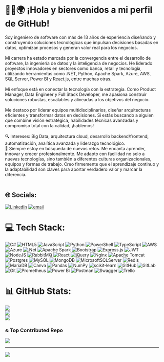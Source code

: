 # 👨‍💻🌍 ¡Hola y bienvenidos a mi perfil de GitHub!
Soy  ingeniero de software con más de 13 años de experiencia diseñando y construyendo soluciones tecnológicas que impulsan decisiones basadas en datos, optimizan procesos y generan valor real para los negocios.<br><br>Mi carrera ha estado marcada por la convergencia entre el desarrollo de software, la ingeniería de datos y la inteligencia de negocios. He liderado proyectos innovadores en sectores como banca, retail y tecnología, utilizando herramientas como .NET, Python, Apache Spark, Azure, AWS, SQL Server, Power BI y React.js, entre muchas otras.<br><br>Mi enfoque está en conectar la tecnología con la estrategia. Como Product Manager, Data Engineer y Full Stack Developer, me apasiona construir soluciones robustas, escalables y alineadas a los objetivos del negocio.<br><br>Me destaco por liderar equipos multidisciplinarios, diseñar arquitecturas eficientes y transformar datos en decisiones. Si estás buscando a alguien que combine visión estratégica, habilidades técnicas avanzadas y compromiso total con la calidad, ¡hablemos!<br><br>🔍 Intereses: Big Data, arquitectura cloud, desarrollo backend/frontend, automatización, analítica avanzada y liderazgo tecnológico.<br>🚀 Siempre estoy en búsqueda de nuevos retos. Me encanta aprender, innovar y crecer profesionalmente. Me adapto con facilidad no solo a nuevas tecnologías, sino también a diferentes culturas organizacionales, equipos y formas de trabajo. Creo firmemente que el aprendizaje continuo y la adaptabilidad son claves para aportar verdadero valor y marcar la diferencia.<br><br>


## 🌐 Socials:
[![LinkedIn](https://img.shields.io/badge/LinkedIn-%230077B5.svg?logo=linkedin&logoColor=white)](https://linkedin.com/in/ronal-gomez-mejía) [![email](https://img.shields.io/badge/Email-D14836?logo=gmail&logoColor=white)](mailto:ronalgomezmejia@hotmail.com) 

# 💻 Tech Stack:
![C#](https://img.shields.io/badge/c%23-%23239120.svg?style=plastic&logo=csharp&logoColor=white) ![HTML5](https://img.shields.io/badge/html5-%23E34F26.svg?style=plastic&logo=html5&logoColor=white) ![JavaScript](https://img.shields.io/badge/javascript-%23323330.svg?style=plastic&logo=javascript&logoColor=%23F7DF1E) ![Python](https://img.shields.io/badge/python-3670A0?style=plastic&logo=python&logoColor=ffdd54) ![PowerShell](https://img.shields.io/badge/PowerShell-%235391FE.svg?style=plastic&logo=powershell&logoColor=white) ![TypeScript](https://img.shields.io/badge/typescript-%23007ACC.svg?style=plastic&logo=typescript&logoColor=white) ![AWS](https://img.shields.io/badge/AWS-%23FF9900.svg?style=plastic&logo=amazon-aws&logoColor=white) ![Azure](https://img.shields.io/badge/azure-%230072C6.svg?style=plastic&logo=microsoftazure&logoColor=white) ![.Net](https://img.shields.io/badge/.NET-5C2D91?style=plastic&logo=.net&logoColor=white) ![Apache Spark](https://img.shields.io/badge/Apache%20Spark-FDEE21?style=plastic&logo=apachespark&logoColor=black) ![Bootstrap](https://img.shields.io/badge/bootstrap-%238511FA.svg?style=plastic&logo=bootstrap&logoColor=white) ![Express.js](https://img.shields.io/badge/express.js-%23404d59.svg?style=plastic&logo=express&logoColor=%2361DAFB) ![JWT](https://img.shields.io/badge/JWT-black?style=plastic&logo=JSON%20web%20tokens) ![NodeJS](https://img.shields.io/badge/node.js-6DA55F?style=plastic&logo=node.js&logoColor=white) ![RabbitMQ](https://img.shields.io/badge/rabbitmq-FF6600?style=plastic&logo=rabbitmq&logoColor=white) ![React](https://img.shields.io/badge/react-%2320232a.svg?style=plastic&logo=react&logoColor=%2361DAFB) ![jQuery](https://img.shields.io/badge/jquery-%230769AD.svg?style=plastic&logo=jquery&logoColor=white) ![Nginx](https://img.shields.io/badge/nginx-%23009639.svg?style=plastic&logo=nginx&logoColor=white) ![Apache Tomcat](https://img.shields.io/badge/apache%20tomcat-%23F8DC75.svg?style=plastic&logo=apache-tomcat&logoColor=black) ![Postgres](https://img.shields.io/badge/postgres-%23316192.svg?style=plastic&logo=postgresql&logoColor=white) ![MySQL](https://img.shields.io/badge/mysql-4479A1.svg?style=plastic&logo=mysql&logoColor=white) ![MongoDB](https://img.shields.io/badge/MongoDB-%234ea94b.svg?style=plastic&logo=mongodb&logoColor=white) ![MicrosoftSQLServer](https://img.shields.io/badge/Microsoft%20SQL%20Server-CC2927?style=plastic&logo=microsoft%20sql%20server&logoColor=white) ![Redis](https://img.shields.io/badge/redis-%23DD0031.svg?style=plastic&logo=redis&logoColor=white) ![MariaDB](https://img.shields.io/badge/MariaDB-003545?style=plastic&logo=mariadb&logoColor=white) ![Canva](https://img.shields.io/badge/Canva-%2300C4CC.svg?style=plastic&logo=Canva&logoColor=white) ![Pandas](https://img.shields.io/badge/pandas-%23150458.svg?style=plastic&logo=pandas&logoColor=white) ![NumPy](https://img.shields.io/badge/numpy-%23013243.svg?style=plastic&logo=numpy&logoColor=white) ![scikit-learn](https://img.shields.io/badge/scikit--learn-%23F7931E.svg?style=plastic&logo=scikit-learn&logoColor=white) ![GitHub](https://img.shields.io/badge/github-%23121011.svg?style=plastic&logo=github&logoColor=white) ![GitLab](https://img.shields.io/badge/gitlab-%23181717.svg?style=plastic&logo=gitlab&logoColor=white) ![Git](https://img.shields.io/badge/git-%23F05033.svg?style=plastic&logo=git&logoColor=white) ![Prometheus](https://img.shields.io/badge/Prometheus-E6522C?style=plastic&logo=Prometheus&logoColor=white) ![Power Bi](https://img.shields.io/badge/power_bi-F2C811?style=plastic&logo=powerbi&logoColor=black) ![Postman](https://img.shields.io/badge/Postman-FF6C37?style=plastic&logo=postman&logoColor=white) ![Swagger](https://img.shields.io/badge/-Swagger-%23Clojure?style=plastic&logo=swagger&logoColor=white) ![Trello](https://img.shields.io/badge/Trello-%23026AA7.svg?style=plastic&logo=Trello&logoColor=white)
# 📊 GitHub Stats:
![](https://github-readme-stats.vercel.app/api?username=rony1589&theme=react&hide_border=false&include_all_commits=false&count_private=false)<br/>
![](https://nirzak-streak-stats.vercel.app/?user=rony1589&theme=react&hide_border=false)<br/>
![](https://github-readme-stats.vercel.app/api/top-langs/?username=rony1589&theme=react&hide_border=false&include_all_commits=false&count_private=false&layout=compact)

### 🔝 Top Contributed Repo
![](https://github-contributor-stats.vercel.app/api?username=rony1589&limit=5&theme=react&combine_all_yearly_contributions=true)

---
[![](https://visitcount.itsvg.in/api?id=rony1589&icon=0&color=0)](https://visitcount.itsvg.in)

<!-- Proudly created with GPRM ( https://gprm.itsvg.in ) -->
